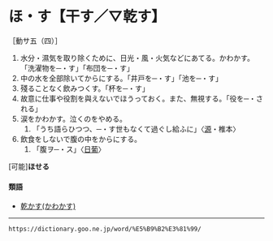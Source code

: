 # ほ・す【干す／▽乾す】

［動サ五（四）］
1.  水分・濕気を取り除くために、日光・風・火気などにあてる。かわかす。「洗濯物を─・す」「布団を─・す」
2.  中の水を全部除いてからにする。「井戸を─・す」「池を─・す」
3.  殘ることなく飲みつくす。「杯を─・す」
4.  故意に仕事や役割を與えないでほうっておく。また、無視する。「役を─・される」
5.  涙をかわかす。泣くのをやめる。    
    1.  「うち語らひつつ、─・す世もなくて過ぐし給ふに」〈[源](https://dictionary.goo.ne.jp/word/%E6%BA%90%E6%B0%8F%E7%89%A9%E8%AA%9E/#jn-69890)・椎本〉
6. 飲食をしないで腹の中をからにする。    
    1.  「腹ヲ─・ス」〈[日葡](https://dictionary.goo.ne.jp/word/%E6%97%A5%E8%91%A1%E8%BE%9E%E6%9B%B8/#jn-167551)〉
        

\[可能\]**ほせる**

#### 類語

-   [乾かす(かわかす)](https://dictionary.goo.ne.jp/word/%E4%B9%BE%E3%81%8B%E3%81%99/#jn-46875)

---
`https://dictionary.goo.ne.jp/word/%E5%B9%B2%E3%81%99/`